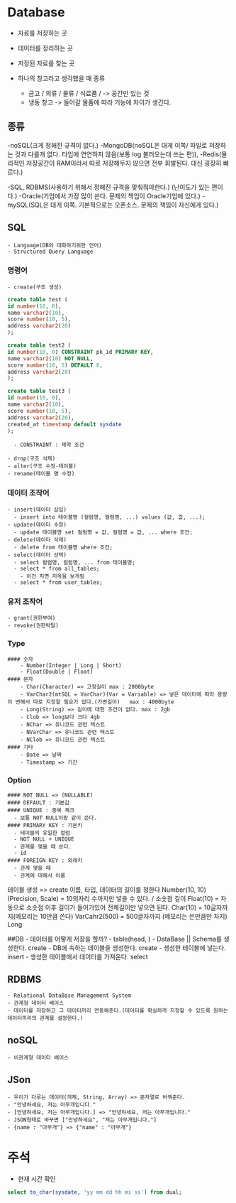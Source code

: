 # Database
- 자료를 저장하는 곳
- 데이터를 정리하는 곳
- 저장된 자료를 찾는 곳

- 하나의 창고라고 생각했을 때 종류
	- 금고 / 의류 / 물류 / 식료품 / -> 공간만 있는 것 
	- 냉동 창고 -> 들어갈 물품에 따라 기능에 차이가 생긴다.

## 종류
-noSQL(크게 정해진 규격이 없다.)
	-MongoDB(noSQL은 대게 이쪽/ 파일로 저장하는 것과 다를개 없다. 타입에 연연하지 않음(보통 log 불러오는대 쓰는 편)), 
	-Redis(물리적인 저장공간이 RAM이라서 따로 저장해두지 않으면 전부 휘발된다. 대신 굉장히 빠르다.)
	
-SQL, RDBMS(사용하기 위해서 정해진 규격을 맞춰줘야한다.)
		   (난이도가 있는 편이다.)
	-Oracle(기업에서 가장 많이 쓴다. 문제의 책임이 Oracle기업에 있다.)
	-mySQL(SQL은 대게 이쪽. 기본적으로는 오픈소스. 문제의 책임이 자신에게 있다.)
	
## SQL
	- Language(DB와 대화하기위한 언어)
	- Structured Query Language
### 명령어	
	- create(구조 생성)
```sql
create table test (
id number(10, 0),
name varchar2(10),
score number(10, 5),
address varchar2(20)
);

create table test2 (
id number(10, 0) CONSTRAINT pk_id PRIMARY KEY,
name varchar2(10) NOT NULL,
score number(10, 5) DEFAULT 0,
address varchar2(20)
);

create table test3 (
id number(10, 0),
name varchar2(10),
score number(10, 5),
address varchar2(20),
created_at timestamp default sysdate
);
```
      - CONSTRAINT : 제약 조건

	- drop(구조 삭제)
	- alter(구조 수정-테이블)
	- rename(테이블 명 수정)
	
### 데이터 조작어
	- insert(데이터 삽입)
	  - insert into 테이블명 (컬럼명, 컬럼명, ...) values (값, 값, ...);
	- update(데이터 수정)
	  - update 테이블명 set 컬럼명 = 값, 컬럼명 = 값, ... where 조건;
	- delete(데이터 삭제)
	  - delete from 테이블명 where 조건;
	- select(데이터 선택)
	  - select 컬럼명, 컬럼명, ... from 테이블명;
	  - select * from all_tables; 
	    - 이건 치면 지옥을 보게됨
	  - select * from user_tables;
	
### 유저 조작어
	- grant(권한부여)
	- revoke(권한박탈)

### Type
	#### 숫자
		- Number(Integer | Long | Short)
		- Float(Double | Float)
	#### 문자
		- Char(Character) => 고정길이 max : 2000byte
		- VarChar2(mtSQL = VarChar)(Var = Variable) => 넣은 데이터에 따라 용량이 변해서 따로 지정할 필요가 없다.(가변길이)   max : 4000byte                                                                                                                                                                                                                                                                                                                                                                                                                          
		- Long(String) => 길이에 대한 조건이 없다. max : 2gb
		- Clob => long보다 크다 4gb
		- NChar => 유니코드 관련 텍스트 
		- NVarChar => 유니코드 관련 텍스트
		- NClob => 유니코드 관련 텍스트
	#### 기타
		- Date => 날짜
		- Timestamp => 기간

### Option
	#### NOT NULL => (NULLABLE)
	#### DEFAULT : 기본값
	#### UNIQUE : 중복 체크
	  - 보통 NOT NULL이랑 같이 쓴다. 
	#### PRIMARY KEY : 기본키
	  - 테이블의 유일한 컬럼
	  - NOT NULL + UNIQUE
	  - 관계를 맺을 때 쓴다.
	  - id
	#### FOREIGN KEY : 외래키
	  - 관계 맺을 때
	  - 관계에 대해서 이름
	
	
테이블 생성 => create
이름, 타입, 데이터의 길이를 정한다
Number(10, 10)(Precision, Scale) = 10의자리 수까지만 넣을 수 있다. / 소숫점 길이
Float(10) = 자동으로 소숫점 이후 길이가 들어가있어 전체길이만 넣으면 된다.
Char(10) = 10글자까지(메모리는 10만큼 쓴다)
VarCahr2(500) = 500글자까지 (메모리는 쓴만큼만 차지)
Long 
	
##DB
	- 데이터를 어떻게 저장을 할까?
	- table(head, )
	- DataBase || Schema를 생성한다. create
	- DB에 속하는 데이블을 생성한다. create
	- 생성한 테이블에 넣는다. insert
	- 생성한 테이블에서 데이터를 가져온다. select


## RDBMS
	- Relational DataBase Management System
	- 관계형 데이터 베이스
	- 데이터를 저장하고 그 데이터끼리 연동해준다.(데이터를 확실하게 지정할 수 있도록 원하는 데이터끼리의 관계를 설정한다.)
	
## noSQL
	- 비관계형 데이터 베이스
	
## JSon
	- 우리가 다루는 데이터(객체, String, Array) => 문자열로 바꿔준다.
	- "안녕하세요, 저는 아무개입니다."
	- [안녕하세요, 저는 아무개입니다.] => "안녕하세요, 저는 아무개입니다."
	- JSON형태로 바꾸면 ["안녕하세요", "저는 아무개입니다."]
	- {name : "아무개"} => {"name" : "아무개"}
	
	
# 주석
- 현재 시간 확인
``` sql
select to_char(sysdate, 'yy mm dd hh mi ss') from dual;
```